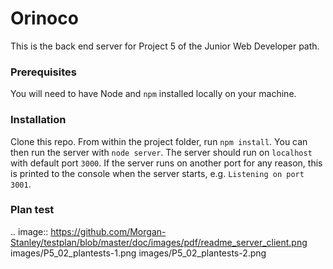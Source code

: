 # Orinoco #

This is the back end server for Project 5 of the Junior Web Developer path.

### Prerequisites ###

You will need to have Node and `npm` installed locally on your machine.

### Installation ###

Clone this repo. From within the project folder, run `npm install`. You 
can then run the server with `node server`. 
The server should run on `localhost` with default port `3000`. If the
server runs on another port for any reason, this is printed to the
console when the server starts, e.g. `Listening on port 3001`.

### Plan test ###

.. image:: https://github.com/Morgan-Stanley/testplan/blob/master/doc/images/pdf/readme_server_client.png
images/P5_02_plantests-1.png
images/P5_02_plantests-2.png